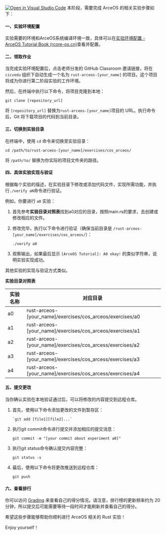 [![Open in Visual Studio Code](https://classroom.github.com/assets/open-in-vscode-718a45dd9cf7e7f842a935f5ebbe5719a5e09af4491e668f4dbf3b35d5cca122.svg)](https://classroom.github.com/online_ide?assignment_repo_id=12343125&assignment_repo_type=AssignmentRepo)
本阶段，需要完成 ArceOS 的相关实验步骤如下：

#### **一、实验环境配置**

实验需要的环境和ArceOS系统编译环境一致，具体可以在[实验环境配置 - ArceOS Tutorial Book (rcore-os.cn)](http://rcore-os.cn/arceos-tutorial-book/ch01-00.html)查看并配置。

#### **二、领取作业**

当完成实验环境配置后，点击老师分发的 GitHub Classroom 邀请链接，将在 `cicvedu` 组织下自动生成一个名为 `rust-arceos-[your_name]` 的项目。这个项目将成为你进行第二阶段实验的工作环境。

然后，在终端中执行以下命令，将项目克隆到本地：

```shell
git clone [repository_url]
```

将 `[repository_url]` 替换为`rust-arceos-[your_name]`项目的 URL。执行命令后，Git 将下载项目的代码到当前目录。

#### **三、切换到实验目录**

在终端中，使用 `cd` 命令来切换至实验目录：

```shell
cd /path/to/rust-arceos-[your_name]/exercises/cos_arceos/
```

将 `/path/to/` 替换为你实际的项目文件夹的路径。

#### **四、具体实验实现与验证**

根据每个实验的描述，在实验目录下修改或添加代码文件，实现所需功能，并执行`./verify aN`命令进行验证。

例如，你要进行 `a0` 实验：

1. 首先参考**实验目录对照表**找到a0对应的目录，按照main.rs的要求，去创建或修改相应的文件。

2. 修改完毕，执行以下命令进行验证（确保当前目录是 `/rust-arceos-[your_name]/exercises/cos_arceos/`）：

   ```
   ./verify a0
   ```

3. 观察输出，如果最后显示 `[ArceOS Tutorial]: A0 okay!` 的类似字符串，说明实验实现成功。

其他实验的实现与验证方式类似。

**实验目录对照表**

| 实验名称 | 对应目录                                                  |
| -------- | --------------------------------------------------------- |
| a0       | rust-arceos-[your_name]/exercises/cos_arceos/exercises/a0 |
| a1       | rust-arceos-[your_name]/exercises/cos_arceos/exercises/a1 |
| a2       | rust-arceos-[your_name]/exercises/cos_arcess/exercises/a2 |
| a3       | rust-arceos-[your_name]/exercises/cos_arcess/exercises/a3 |
| a4       | rust-arceos-[your_name]/exercises/cos_arcess/exercises/a4 |

#### **五、提交更改**

当你确认实验在本地验证通过后，可以将修改的内容提交到远程仓库。

1. 首先，使用以下命令添加更改的文件到暂存区：

   ```
   `git add [file1][file2]...`
   ```

2. 执行git commit命令进行提交并添加相应的提交消息：

   ```
   git commit -m "[your commit about experiment a0]"
   ```

3. 执行git status命令确认提交内容完整：

   ```
   git status -s
   ```

4. 最后，使用以下命令将更改推送到远程仓库：

   ```
   git push
   ```

#### **六、查看排行**

你可以访问 [Grading](https://cicvedu.github.io/rust-os-ranking/) 来查看自己的得分情况。请注意，排行榜的更新频率约为 20 分钟，所以提交后可能需要等待一段时间才能刷新并查看自己的得分。

希望这些步骤能够帮助你顺利进行 ArceOS 相关的 Rust 实验！

Enjoy yourself！


